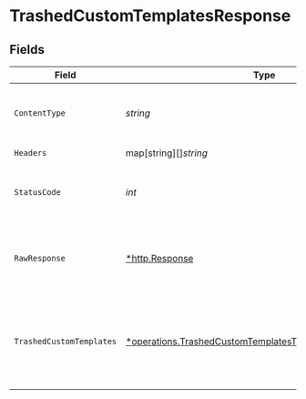 # TrashedCustomTemplatesResponse


## Fields

| Field                                                                                                                                      | Type                                                                                                                                       | Required                                                                                                                                   | Description                                                                                                                                | Example                                                                                                                                    |
| ------------------------------------------------------------------------------------------------------------------------------------------ | ------------------------------------------------------------------------------------------------------------------------------------------ | ------------------------------------------------------------------------------------------------------------------------------------------ | ------------------------------------------------------------------------------------------------------------------------------------------ | ------------------------------------------------------------------------------------------------------------------------------------------ |
| `ContentType`                                                                                                                              | *string*                                                                                                                                   | :heavy_check_mark:                                                                                                                         | HTTP response content type for this operation                                                                                              |                                                                                                                                            |
| `Headers`                                                                                                                                  | map[string][]*string*                                                                                                                      | :heavy_check_mark:                                                                                                                         | N/A                                                                                                                                        |                                                                                                                                            |
| `StatusCode`                                                                                                                               | *int*                                                                                                                                      | :heavy_check_mark:                                                                                                                         | HTTP response status code for this operation                                                                                               |                                                                                                                                            |
| `RawResponse`                                                                                                                              | [*http.Response](https://pkg.go.dev/net/http#Response)                                                                                     | :heavy_check_mark:                                                                                                                         | Raw HTTP response; suitable for custom response parsing                                                                                    |                                                                                                                                            |
| `TrashedCustomTemplates`                                                                                                                   | [*operations.TrashedCustomTemplatesTrashedCustomTemplates](../../../pkg/models/operations/trashedcustomtemplatestrashedcustomtemplates.md) | :heavy_minus_sign:                                                                                                                         | OK                                                                                                                                         | {<br/>"status": "success",<br/>"message": "Data Fatched Successfully",<br/>"data": []<br/>}                                                |
